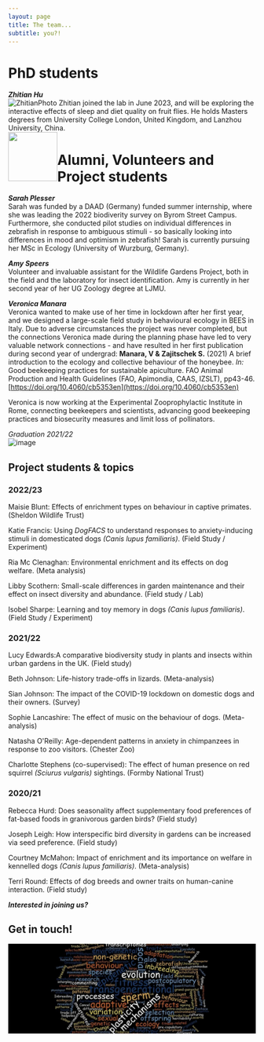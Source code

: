 ```yaml
---
layout: page
title: The team...
subtitle: you?!
---
```


# PhD students

***Zhitian Hu***  
![ZhitianPhoto](https://github.com/SusZaj/ZajitschekLab/assets/40815816/69a93f57-63b9-4733-ac87-ae17a334f4b8)
Zhitian joined the lab in June 2023, and will be exploring the interactive effects of sleep and diet quality on fruit flies. He holds Masters degrees from University College London, United Kingdom, and Lanzhou University, China.    
<img align="left" width="100" height="100" src="https://github.com/SusZaj/ZajitschekLab/blob/master/img/ZhitianPhoto.png">
   
# Alumni, Volunteers and Project students

***Sarah Plesser***  
Sarah was funded by a DAAD (Germany) funded summer internship, where she was leading the 2022 biodiverity survey on Byrom Street Campus. Furthermore, she conducted pilot studies on individual differences in zebrafish in response to ambiguous stimuli - so basically looking into differences in mood and optimism in zebrafish!
Sarah is currently pursuing her MSc in Ecology (University of Wurzburg, Germany).



***Amy Speers***  
Volunteer and invaluable assistant for the Wildlife Gardens Project, both in the field and the laboratory for insect identification. Amy is currently in her second year of her UG Zoology degree at LJMU.

***Veronica Manara***  
Veronica wanted to make use of her time in lockdown after her first year, and we designed a large-scale field study in behavioural ecology in BEES in Italy. Due to adverse circumstances the project was never completed, but the connections Veronica made during the planning phase have led to  very valuable network connections - and have resulted in her first publication during second year of undergrad: **Manara, V & Zajitschek S.** (2021)  A brief introduction to the ecology and
collective behaviour of the honeybee. *In:* Good beekeeping practices for sustainable apiculture. FAO Animal Production and Health Guidelines (FAO, Apimondia, CAAS, IZSLT), pp43-46. [https://doi.org/10.4060/cb5353en](https://doi.org/10.4060/cb5353en)  
   
Veronica is now working at the Experimental Zooprophylactic Institute in Rome, connecting beekeepers and scientists, advancing good beekeeping practices and biosecurity measures and limit loss of pollinators. 

*Graduation 2021/22*       
![image](https://user-images.githubusercontent.com/40815816/202744423-3ed5d6b1-6530-44e5-8931-2c2cf21e3b4c.png)



## Project students & topics  

### 2022/23
  
Maisie Blunt: Effects of enrichment types on behaviour in captive primates. (Sheldon Wildlife Trust)

Katie Francis: Using *DogFACS* to understand responses to anxiety-inducing stimuli in domesticated dogs *(Canis lupus familiaris)*.  (Field Study / Experiment)

Ria Mc Clenaghan: Environmental enrichment and its effects on dog welfare. (Meta analysis)

Libby Scothern: Small-scale differences in garden maintenance and their effect on insect diversity and abundance. (Field study / Lab)

Isobel Sharpe: Learning and toy memory in dogs *(Canis lupus familiaris)*.  (Field Study / Experiment)


### 2021/22

Lucy Edwards:A comparative biodiversity study in plants and insects within urban gardens in the UK. (Field study)

Beth Johnson: Life-history trade-offs in lizards. (Meta-analysis)

Sian Johnson: The impact of the COVID-19 lockdown on domestic dogs and their owners. (Survey)

Sophie Lancashire: The effect of music on the behaviour of dogs. (Meta-analysis)
  
Natasha O'Reilly: Age-dependent patterns in anxiety in chimpanzees in response to zoo visitors.  (Chester Zoo)

Charlotte Stephens (co-supervised): The effect of human presence on red squirrel *(Sciurus vulgaris)* sightings. (Formby National Trust)
  


### 2020/21

Rebecca Hurd: Does seasonality affect supplementary food preferences of fat-based foods in granivorous garden birds? (Field study)

Joseph Leigh: How interspecific bird diversity in gardens can be increased via seed preference.  (Field study)
  
Courtney McMahon: Impact of enrichment and its importance on welfare in kennelled dogs *(Canis lupus familiaris)*. (Meta-analysis)
  
Terri Round: Effects of dog breeds and owner traits on human-canine interaction. (Field study)




***Interested in joining us?***

## Get in touch! 


![wordcloud](/img/wordcloud.jpg)


